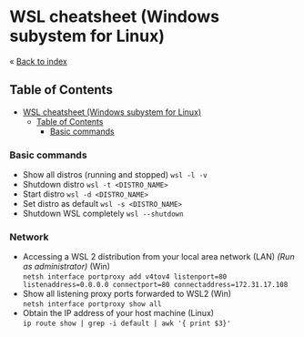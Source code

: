 # WSL cheatsheet (Windows subystem for Linux)


&laquo; [Back to index](https://github.com/janelznic/cheatsheets)

## Table of Contents
- [WSL cheatsheet (Windows subystem for Linux)](#wsl-cheatsheet-windows-subystem-for-linux)
  - [Table of Contents](#table-of-contents)
    - [Basic commands](#basic-commands)


### Basic commands
* Show all distros (running and stopped) ```wsl -l -v```
* Shutdown distro ```wsl -t <DISTRO_NAME>```
* Start distro ```wsl -d <DISTRO_NAME>```
* Set distro as default ```wsl -s <DISTRO_NAME>```
* Shutdown WSL completely ```wsl --shutdown```


### Network
* Accessing a WSL 2 distribution from your local area network (LAN) _(Run as administrator)_ (Win) \
  ```netsh interface portproxy add v4tov4 listenport=80 listenaddress=0.0.0.0 connectport=80 connectaddress=172.31.17.108```
* Show all listening proxy ports forwarded to WSL2 (Win) \
  ```netsh interface portproxy show all```
* Obtain the IP address of your host machine (Linux) \
  ```ip route show | grep -i default | awk '{ print $3}'```
